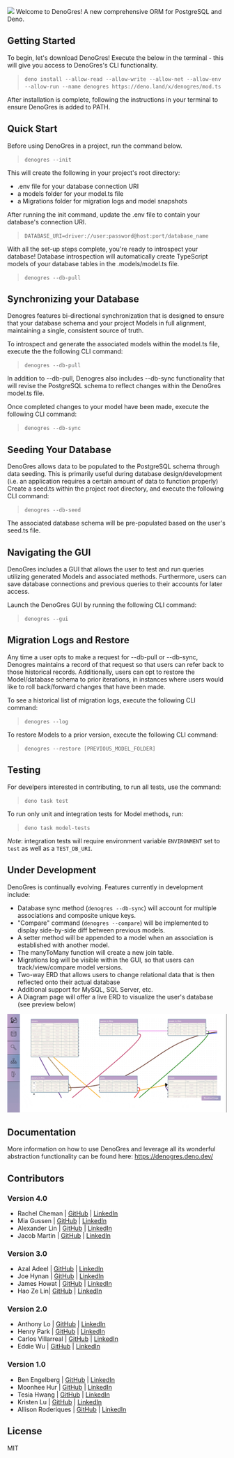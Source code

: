 ![](/public/DenoGresWide.png) Welcome to DenoGres! A new comprehensive ORM for
PostgreSQL and Deno.

## Getting Started

To begin, let's download DenoGres! Execute the below in the terminal - this will
give you access to DenoGres's CLI functionality.

> `deno install --allow-read --allow-write --allow-net --allow-env --allow-run --name denogres https://deno.land/x/denogres/mod.ts`

After installation is complete, following the instructions in your terminal to
ensure DenoGres is added to PATH.

## Quick Start

Before using DenoGres in a project, run the command below.

> `denogres --init`

This will create the following in your project's root directory:

- .env file for your database connection URI
- a models folder for your model.ts file
- a Migrations folder for migration logs and model snapshots

After running the init command, update the .env file to contain your database's
connection URI.

> `DATABASE_URI=driver://user:password@host:port/database_name`

With all the set-up steps complete, you're ready to introspect your database!
Database introspection will automatically create TypeScript models of your
database tables in the .models/model.ts file.

> `denogres --db-pull`

## Synchronizing your Database

Denogres features bi-directional synchronization that is designed to ensure that
your database schema and your project Models in full alignment, maintaining a
single, consistent source of truth.

To introspect and generate the associated models within the model.ts file,
execute the the following CLI command:

> `denogres --db-pull`

In addition to --db-pull, Denogres also includes --db-sync functionality that
will revise the PostgreSQL schema to reflect changes within the DenoGres
model.ts file.

Once completed changes to your model have been made, execute the following CLI
command:

> `denogres --db-sync`

## Seeding Your Database

DenoGres allows data to be populated to the PostgreSQL schema through data
seeding. This is primarily useful during database design/development (i.e. an
application requires a certain amount of data to function properly) Create a
seed.ts within the project root directory, and execute the following CLI
command:

> `denogres --db-seed`

The associated database schema will be pre-populated based on the user's seed.ts
file.

## Navigating the GUI

DenoGres includes a GUI that allows the user to test and run queries utilizing
generated Models and associated methods. Furthermore, users can save database
connections and previous queries to their accounts for later access.

Launch the DenoGres GUI by running the following CLI command:

> `denogres --gui`

## Migration Logs and Restore

Any time a user opts to make a request for --db-pull or --db-sync, Denogres
maintains a record of that request so that users can refer back to those
historical records. Additionally, users can opt to restore the Model/database
schema to prior iterations, in instances where users would like to roll
back/forward changes that have been made.

To see a historical list of migration logs, execute the following CLI command:

> `denogres --log`

To restore Models to a prior version, execute the following CLI command:

> `denogres --restore [PREVIOUS_MODEL_FOLDER]`

## Testing

For develpers interested in contributing, to run all tests, use the command:

> `deno task test`

To run only unit and integration tests for Model methods, run:

> `deno task model-tests`

<i>Note</i>: integration tests will require environment variable `ENVIRONMENT`
set to `test` as well as a `TEST_DB_URI`.

## Under Development

DenoGres is continually evolving. Features currently in development include:

- Database sync method (`denogres --db-sync`) will account for multiple
  associations and composite unique keys.
- "Compare" command (`denogres --compare`) will be implemented to display
  side-by-side diff between previous models.
- A setter method will be appended to a model when an association is established
  with another model.
- The manyToMany function will create a new join table.
- Migrations log will be visible within the GUI, so that users can
  track/view/compare model versions.
- Two-way ERD that allows users to change relational data that is then reflected
  onto their actual database
- Additional support for MySQL, SQL Server, etc.
- A Diagram page will offer a live ERD to visualize the user's database (see
  preview below)

![](/denogres-gui/src/assets/ReactFlow.gif)

## Documentation

More information on how to use DenoGres and leverage all its wonderful
abstraction functionality can be found here: https://denogres.deno.dev/

## Contributors

### Version 4.0

- Rachel Cheman | [GitHub](https://github.com/rcheman) |
  [LinkedIn](https://www.linkedin.com/in/rachel-cheman/)
- Mia Gussen | [GitHub](https://github.com/mjpg1) |
  [LinkedIn](www.linkedin.com/in/mia-gussen)
- Alexander Lin | [GitHub](https://github.com/alexanderlin) |
  [LinkedIn](https://www.linkedin.com/in/alexander-lin-8aab79167/)
- Jacob Martin | [GitHub](https://github.com/Solit95) |
  [LinkedIn](www.linkedin.com/in/jmartin417)

### Version 3.0

- Azal Adeel | [GitHub](https://github.com/azaladeel) |
  [LinkedIn](https://www.linkedin.com/in/azal-adeel/)
- Joe Hynan | [GitHub](https://github.com/JoeH1020) |
  [LinkedIn](https://www.linkedin.com/in/josephhynan/)
- James Howat | [GitHub](https://github.com/jbhowat) |
  [LinkedIn](https://www.linkedin.com/in/jamesbhowat/)
- Hao Ze Lin| [GitHub](https://github.com/LinHAO-1) |
  [LinkedIn](https://www.linkedin.com/in/linhaoze/)

### Version 2.0

- Anthony Lo | [GitHub](https://github.com/anthonylo87) |
  [LinkedIn](https://linkedin.com/in/87anthonylo/)
- Henry Park | [GitHub](https://github.com/CodeDenma) |
  [LinkedIn](https://linkedin.com/in/henrytpark/)
- Carlos Villarreal | [GitHub](https://github.com/Jiggyloww) |
  [LinkedIn](https://linkedin.com/in/carlosvillarrealsb)
- Eddie Wu | [GitHub](https://github.com/edi-wu) |
  [LinkedIn](https://linkedin.com/in/edi-wu)

### Version 1.0

- Ben Engelberg | [GitHub](https://github.com/bengelberg) |
  [LinkedIn](https://linkedin.com/in/benengelberg)
- Moonhee Hur | [GitHub](https://github.com/mhurcs) |
  [LinkedIn](https://linkedin.com/in/moonheehur)
- Tesia Hwang | [GitHub](https://github.com/tesiahwang) |
  [LinkedIn](https://linkedin.com/in/tesia-hwang)
- Kristen Lu | [GitHub](https://github.com/kristenlu24) |
  [LinkedIn](https://linkedin.com/in/kristen-lu)
- Allison Roderiques | [GitHub](https://github.com/allirod) |
  [LinkedIn](https://linkedin.com/in/allison-roderiques)

## License

MIT
